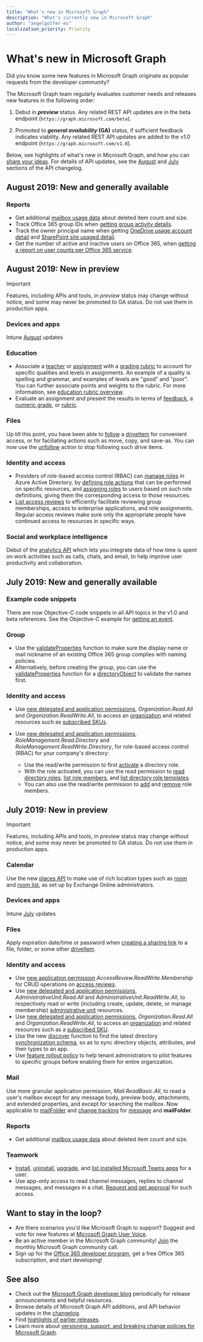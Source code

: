 ```yaml
---
title: "What's new in Microsoft Graph"
description: "What's currently new in Microsoft Graph"
author: "angelgolfer-ms"
localization_priority: Priority
---
```


# What's new in Microsoft Graph

Did you know some new features in Microsoft Graph originate as popular requests from the developer community? 

The Microsoft Graph team regularly evaluates customer needs and releases new features in the following order:

1. Debut in **_preview_** status. Any related REST API updates are in the beta endpoint (`https://graph.microsoft.com/beta`).  

2. Promoted to **_general availability_ (GA)** status, if sufficient feedback indicates viability. Any related REST API updates are added to the v1.0 endpoint (`https://graph.microsoft.com/v1.0`). 

Below, see highlights of what's new in Microsoft Graph, and how you can [share your ideas](#want-to-stay-in-the-loop). For details of API updates, see the [August](changelog.md#august-2019) and [July](changelog.md#july-2019) sections of the API changelog. 


## August 2019: New and generally available 

### Reports
- Get additional [mailbox usage data](/graph/api/reportroot-getmailboxusagedetail?view=graph-rest-1.0) about deleted item count and size.
- Track Office 365 group IDs when [getting group activity details](/graph/api/reportroot-getoffice365groupsactivitydetail?view=graph-rest-1.0).
- Track the owner principal name when getting [OneDrive usage account detail](/graph/api/reportroot-getonedriveusageaccountdetail?view=graph-rest-1.0) and [SharePoint site usaged detail](/graph/api/reportroot-getsharepointsiteusagedetail?view=graph-rest-1.0).
- Get the number of active and inactive users on Office 365, when [getting a report on user counts per Office 365 service](/graph/api/reportroot-getoffice365servicesusercounts?view=graph-rest-1.0).


## August 2019: New in preview

> [!IMPORTANT]
> Features, including APIs and tools, in _preview_ status may change without notice, and some may never be promoted to GA status. Do not use them in production apps.

### Devices and apps
Intune [August](changelog.md#august-2019) updates

### Education
- Associate a [teacher](/graph/api/resources/educationuser?view=graph-rest-beta) or [assignment](/graph/api/resources/educationassignment?view=graph-rest-beta) with a [grading rubric](/graph/api/resources/educationrubric?view=graph-rest-beta) to account for specific qualities and levels in assignments. An example of a quality is spelling and grammar, and examples of levels are "good" and "poor". You can further associate points and weights to the rubric. For more information, see [education rubric overview](education-rubric-overview.md).
- Evaluate an assignment and present the results in terms of [feedback](/graph/api/resources/educationfeedbackoutcome?view=graph-rest-beta), a [numeric grade](/graph/api/resources/educationpointsoutcome?view=graph-rest-beta), or [rubric](/graph/api/resources/educationrubricoutcome?view=graph-rest-beta).

### Files
Up till this point, you have been able to [follow](/graph/api/driveitem-follow?view=graph-rest-beta) a [driveItem](/graph/api/resources/driveitem?view=graph-rest-beta) for convenient access, or for faciliating actions such as move, copy, and save-as. You can now use the [unfollow](/graph/api/driveitem-unfollow?view=graph-rest-beta) action to stop following such drive items.

### Identity and access
- Providers of role-based access control (RBAC) can [manage roles](/graph/api/resources/rolemanagement?view=graph-rest-beta) in Azure Active Directory, by [defining role actions](/graph/api/resources/unifiedroledefinition?view=graph-rest-beta) that can be performed on specific resources, and [assigning roles](/graph/api/resources/unifiedroleassignment?view=graph-rest-beta) to users based on such role definitions, giving them the corresponding access to those resources.
- [List access reviews](/graph/api/accessreview-list?view=graph-rest-beta) to efficiently facilitate reviewing group memberships, access to enterprise applications, and role assignments. Regular access reviews make sure only the appropriate people have continued access to resources in specific ways.

### Social and workplace intelligence
Debut of the [analytics API](social-intel-concept-overview.md#why-integrate-with-document-based-insights-preview) which lets you integrate data of how time is spent on work activities such as calls, chats, and email, to help improve user productivity and collaboration.

## July 2019: New and generally available 

### Example code snippets
There are now Objective-C code snippets in all API topics in the v1.0 and beta references. See the Objective-C example for [getting an event](/graph/api/event-get?view=graph-rest-1.0&tabs=objective-c#example).

### Group
- Use the [validateProperties](/graph/api/group-validateproperties?view=graph-rest-1.0) function to make sure the display name or mail nickname of an existing Office 365 group complies with naming policies.
- Alternatively, before creating the group, you can use the [validateProperties](/graph/api/directoryobject-validateproperties?view=graph-rest-1.0) function for a [directoryObject](/graph/api/resources/directoryobject?view=graph-rest-1.0) to validate the names first.

### Identity and access
- Use [new delegated and application permissions](permissions-reference.md#organization-permissions), _Organization.Read.All_ and _Organization.ReadWrite.All_, to access an [organization](/graph/api/resources/organization?view=graph-rest-1.0) and related resources such as [subscribed SKUs](/graph/api/resources/subscribedsku?view=graph-rest-1.0).
- Use [new delegated and application permissions](permissions-reference.md#role-management-permissions), _RoleManagement.Read.Directory_ and _RoleManagement.ReadWrite.Directory_, for role-based access control (RBAC) for your company's directory:

  - Use the read/write permission to first [activate](/graph/api/directoryrole-post-directoryroles?view=graph-rest-1.0) a directory role. 
  - With the role activated, you can use the read permission to [read directory roles](/graph/api/directoryrole-list?view=graph-rest-1.0), [list role members](/graph/api/directoryrole-list-members?view=graph-rest-1.0), and [list directory role templates](/graph/api/directoryroletemplate-list?view=graph-rest-1.0). 
  - You can also use the read/write permission to [add](/graph/api/directoryrole-post-members?view=graph-rest-1.0) and [remove](/graph/api/directoryrole-delete-member?view=graph-rest-1.0) role members.


## July 2019: New in preview

> [!IMPORTANT]
> Features, including APIs and tools, in _preview_ status may change without notice, and some may never be promoted to GA status. Do not use them in production apps.

### Calendar 
Use the new [places API](/graph/api/resources/place?view=graph-rest-beta) to make use of rich location types such as [room](/graph/api/resources/room?view=graph-rest-beta) and [room list](/graph/api/resources/roomlist?view=graph-rest-beta), as set up by Exchange Online administrators.

### Devices and apps
Intune [July](changelog.md#july-2019) updates

### Files 
Apply expiration date/time or password when [creating a sharing link](/graph/api/driveitem-createlink?view=graph-rest-beta) to a file, folder, or some other [driveItem](/graph/api/resources/driveitem?view=graph-rest-beta).

### Identity and access
- Use [new application permission](/graph/permissions-reference?#accessreviews-permissions) _AccessReview.ReadWrite.Membership_ for CRUD operations on [access reviews](/graph/api/resources/accessreviews-root?view=graph-rest-beta). 
- Use [new delegated and application permissions](permissions-reference.md#administrative-units-permissions), _AdministrativeUnit.Read.All_ and _AdministrativeUnit.ReadWrite.All_, to respectively read or write (including create, update, delete, or manage membership) [administrative unit](/graph/api/resources/administrativeunit?view=graph-rest-beta) resources.
- Use [new delegated and application permissions](permissions-reference.md#organization-permissions), _Organization.Read.All_ and _Organization.ReadWrite.All_, to access an [organization](/graph/api/resources/organization?view=graph-rest-beta) and related resources such as a [subscribed SKU](/graph/api/resources/subscribedsku?view=graph-rest-beta).
- Use the new [discover](/graph/api/directorydefinition-discover?view=graph-rest-beta) function to find the latest directory [synchronization schema](/graph/api/resources/synchronization-synchronizationschema?view=graph-rest-beta), so as to sync directory objects, attributes, and their types to an app.
- Use [feature rollout policy](/graph/api/resources/featureRolloutPolicy?view=graph-rest-beta) to help tenant administrators to pilot features to specific groups before enabling them for entire organization.

### Mail
Use more granular application permission, _Mail.ReadBasic.All_, to read a user's mailbox except for any message body, preview body, attachments, and extended properties, and except for searching the mailbox. Now applicable to [mailFolder](/graph/api/resources/mailfolder?view=graph-rest-beta) and [change tracking](delta-query-overview.md) for [message](/graph/api/resources/message?view=graph-rest-beta) and **mailFolder**.

### Reports
- Get additional [mailbox usage data](/graph/api/reportroot-getmailboxusagedetail?view=graph-rest-beta) about deleted item count and size.

### Teamwork
- [Install](/graph/api/user-add-teamsappinstallation?view=graph-rest-beta), [uninstall](/graph/api/user-delete-teamsappinstallation?view=graph-rest-beta), [upgrade](/graph/api/user-upgrade-teamsappinstallation?view=graph-rest-beta), and [list installed Microsoft Teams apps](/graph/api/user-list-teamsappinstallation?view=graph-rest-beta) for a user.
- Use app-only access to read channel messages, replies to channel messages, and messages in a chat. [Request and get approval](teams-protected-apis.md) for such access.

## Want to stay in the loop?
- Are there scenarios you'd like Microsoft Graph to support? Suggest and vote for new features at [Microsoft Graph User Voice](https://microsoftgraph.uservoice.com/forums/920506-microsoft-graph-feature-requests).
- Be an active member in the Microsoft Graph community! [Join](https://aka.ms/microsoftgraphcall) the monthly Microsoft Graph community call.
- Sign up for the [Office 365 developer program](https://developer.microsoft.com/en-us/office/dev-program), get a free Office 365 subscription, and start developing!


## See also
- Check out the [Microsoft Graph developer blog](https://developer.microsoft.com/en-us/graph/blogs/) periodically for release announcements and helpful resources.
- Browse details of Microsoft Graph API additions, and API behavior updates in the [changelog](changelog.md).
- Find [highlights of earlier releases](whats-new-earlier.md).
- Learn more about [versioning, support, and breaking change policies for Microsoft Graph](versioning-and-support.md).

